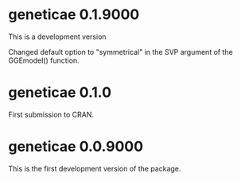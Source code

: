 # geneticae 0.1.9000

This is a development version

Changed default option to "symmetrical" in the SVP argument of the GGEmodel() function.

# geneticae 0.1.0

First submission to CRAN.

# geneticae 0.0.9000

This is the first development version of the package.
